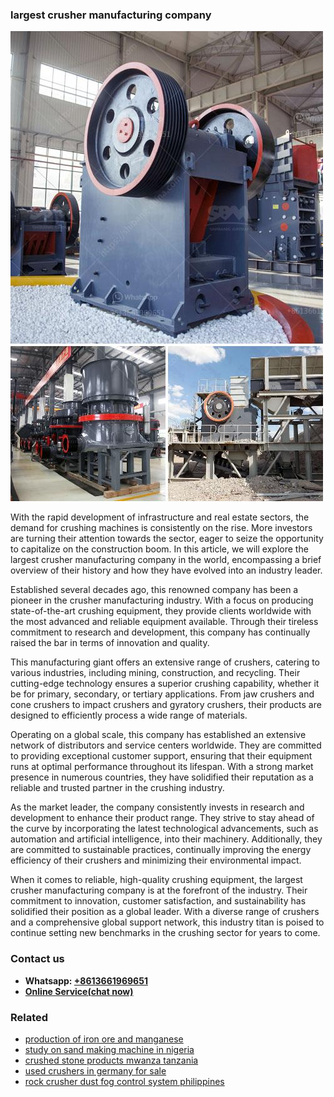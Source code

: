 <h3>largest crusher manufacturing company</h3><img src='1708322636.jpg' alt=''><p>With the rapid development of infrastructure and real estate sectors, the demand for crushing machines is consistently on the rise. More investors are turning their attention towards the sector, eager to seize the opportunity to capitalize on the construction boom. In this article, we will explore the largest crusher manufacturing company in the world, encompassing a brief overview of their history and how they have evolved into an industry leader.</p><p>Established several decades ago, this renowned company has been a pioneer in the crusher manufacturing industry. With a focus on producing state-of-the-art crushing equipment, they provide clients worldwide with the most advanced and reliable equipment available. Through their tireless commitment to research and development, this company has continually raised the bar in terms of innovation and quality.</p><p>This manufacturing giant offers an extensive range of crushers, catering to various industries, including mining, construction, and recycling. Their cutting-edge technology ensures a superior crushing capability, whether it be for primary, secondary, or tertiary applications. From jaw crushers and cone crushers to impact crushers and gyratory crushers, their products are designed to efficiently process a wide range of materials.</p><p>Operating on a global scale, this company has established an extensive network of distributors and service centers worldwide. They are committed to providing exceptional customer support, ensuring that their equipment runs at optimal performance throughout its lifespan. With a strong market presence in numerous countries, they have solidified their reputation as a reliable and trusted partner in the crushing industry.</p><p>As the market leader, the company consistently invests in research and development to enhance their product range. They strive to stay ahead of the curve by incorporating the latest technological advancements, such as automation and artificial intelligence, into their machinery. Additionally, they are committed to sustainable practices, continually improving the energy efficiency of their crushers and minimizing their environmental impact.</p><p>When it comes to reliable, high-quality crushing equipment, the largest crusher manufacturing company is at the forefront of the industry. Their commitment to innovation, customer satisfaction, and sustainability has solidified their position as a global leader. With a diverse range of crushers and a comprehensive global support network, this industry titan is poised to continue setting new benchmarks in the crushing sector for years to come.</p><h3>Contact us</h3><ul><li><strong>Whatsapp:&nbsp;<a href="https://wa.me/8613661969651">+8613661969651</a></strong></li><li><a href="https://swt.shibang-china.com/?git&amp;zhl&amp;largest crusher manufacturing company"><strong>Online Service(chat now)</strong></a></li></ul><h3>Related</h3><ul><li><a href='production of iron ore and manganese.md'>production of iron ore and manganese</a></li><li><a href='study on sand making machine in nigeria.md'>study on sand making machine in nigeria</a></li><li><a href='crushed stone products mwanza tanzania.md'>crushed stone products mwanza tanzania</a></li><li><a href='used crushers in germany for sale.md'>used crushers in germany for sale</a></li><li><a href='rock crusher dust fog control system philippines.md'>rock crusher dust fog control system philippines</a></li></ul>